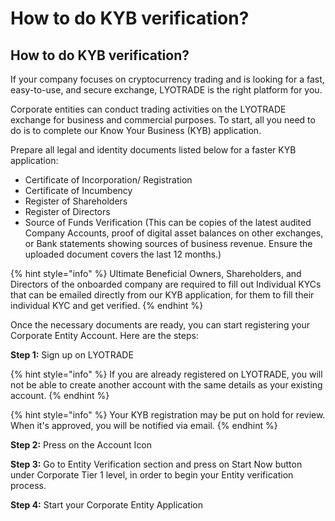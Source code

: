 # How to do KYB verification?

## How to do KYB verification?

If your company focuses on cryptocurrency trading and is looking for a fast, easy-to-use, and secure exchange, LYOTRADE is the right platform for you.&#x20;

Corporate entities can conduct trading activities on the LYOTRADE exchange for business and commercial purposes. To start, all you need to do is to complete our Know Your Business (KYB) application.

Prepare all legal and identity documents listed below for a faster KYB application:

* Certificate of Incorporation/ Registration
* Certificate of Incumbency
* Register of Shareholders
* Register of Directors
* Source of Funds Verification (This can be copies of the latest audited Company Accounts, proof of digital asset balances on other exchanges, or Bank statements showing sources of business revenue. Ensure the uploaded document covers the last 12 months.)

{% hint style="info" %}
Ultimate Beneficial Owners, Shareholders, and Directors of the onboarded company are required to fill out Individual KYCs that can be emailed directly from our KYB application, for them to fill their individual KYC and get verified.
{% endhint %}

Once the necessary documents are ready, you can start registering your Corporate Entity Account. Here are the steps:&#x20;

**Step 1:** Sign up on LYOTRADE

{% hint style="info" %}
If you are already registered on LYOTRADE, you will not be able to create another account with the same details as your existing account.
{% endhint %}

{% hint style="info" %}
Your KYB registration may be put on hold for review. When it's approved, you will be notified via email.
{% endhint %}

**Step 2:** Press on the Account Icon

**Step 3:**  Go to Entity Verification section and press on Start Now button under Corporate Tier 1 level, in order to begin your Entity verification process.

**Step 4:** Start your Corporate Entity Application

